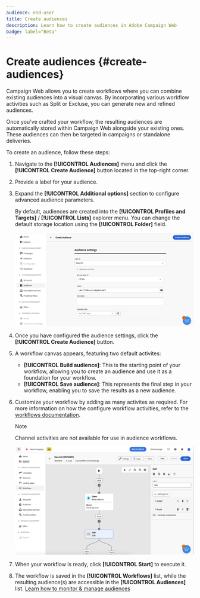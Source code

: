 ```yaml
---
audience: end-user
title: Create audiences
description: Learn how to create audiences in Adobe Campaign Web
badge: label="Beta" 
---
```


# Create audiences {#create-audiences}

Campaign Web allows you to create workflows where you can combine existing audiences into a visual canvas. By incorporating various workflow activities such as Split or Excluse, you can generate new and refined audiences.

Once you've crafted your workflow, the resulting audiences are automatically stored within Campaign Web alongside your existing ones. These audiences can then be targeted in campaigns or standalone deliveries.

To create an audience, follow these steps:

1. Navigate to the **[!UICONTROL Audiences]** menu and click the **[!UICONTROL Create Audience]** button located in the top-right corner.
1. Provide a label for your audience.
1. Expand the **[!UICONTROL Additional options]** section to configure advanced audience parameters.

    By default, audiences are created into the **[!UICONTROL Profiles and Targets]** / **[!UICONTROL Lists]** explorer menu. You can change the default storage location using the **[!UICONTROL Folder]** field.

    ![](assets/audiences-settings.png)

1. Once you have configured the audience settings, click the **[!UICONTROL Create Audience]** button.

1. A workflow canvas appears, featuring two default activites:

    * **[!UICONTROL Build audience]**: This is the starting point of your workflow, allowing you to create an audience and use it as a foundation for your workflow.
    * **[!UICONTROL Save audience]**: This represents the final step in your workflow, enabling you to save the results as a new audience.

1. Customize your workflow by adding as many activites as required. For more information on how the configure workflow activities, refer to the [workflows documentation](../workflows/activities/about-activities.md). 

    >[!NOTE]
    >
    >Channel activities are not available for use in audience workflows.

    ![](assets/audience-creation-canvas.png)

1. When your workflow is ready, click **[!UICONTROL Start]** to execute it.

1. The workflow is saved in the **[!UICONTROL Workflows]** list, while the resulting audience(s) are accessible in the **[!UICONTROL Audiences]** list. [Learn how to monitor & manage audiences](access-audiences.md)

